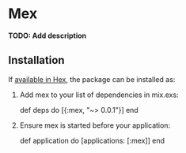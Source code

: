 # Mex

**TODO: Add description**

## Installation

If [available in Hex](https://hex.pm/docs/publish), the package can be installed as:

  1. Add mex to your list of dependencies in mix.exs:

        def deps do
          [{:mex, "~> 0.0.1"}]
        end

  2. Ensure mex is started before your application:

        def application do
          [applications: [:mex]]
        end
